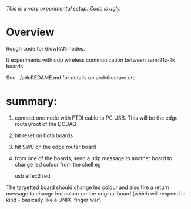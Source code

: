 *This is a very experimental setup.  Code is ugly.*

# Overview

Rough code for 6lowPAN nodes.

It experiments with udp wireless communication between samr21z-llk boards.

See ../adcREDAME.md for details on archtitecture etc

# summary:

1. connect one node with FTDI cable to PC USB.  This will be the edge
   router/root of the DODAG

2. hit reset on both boards

3. hit SW0 on the edge router board

4. from one of the boards, send a udp message to another board to change led
   colour from the shell eg

    usb affe::2 red

The targetted board should change led colour and also fire a return message to
change led colour on the original board (which will respond in kind - basically
like a UNIX 'finger war'.

